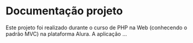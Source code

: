 # Documentação projeto

Este projeto foi realizado durante o curso de PHP na Web (conhecendo o padrão MVC) na plataforma Alura. A aplicação ...